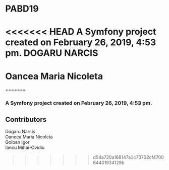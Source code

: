 PABD19
======

<<<<<<< HEAD
A Symfony project created on February 26, 2019, 4:53 pm.
DOGARU NARCIS
=======
Oancea Maria Nicoleta
=======

=======
### A Symfony project created on February 26, 2019, 4:53 pm.

## Contributors

Dogaru Narcis  
Oancea Maria Nicoleta  
Golban Igor  
Iancu Mihai-Ovidiu
>>>>>>> d54a720a168147a3c73702cf470064401934129b
